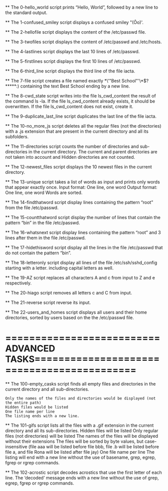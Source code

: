 ** The 0-hello_world script prints “Hello, World”, followed by a new line to the standard output.

** The 1-confused_smiley script displays a confused smiley "(Ôo)'.

** The 2-hellofile script displays the content of the /etc/passwd file.

** The 3-twofiles script displays the content of /etc/passwd and /etc/hosts.

** The 4-lastlines script displays the last 10 lines of /etc/passwd.

** The 5-firstlines script displays the first 10 lines of /etc/passwd.

** The 6-third_line script displays the third line of the file iacta.

** The 7-file script creates a file named exactly \*\\'"Best School"\'\\*$\?\*\*\*\*\*:) containing the text Best School ending by a new line.

** The 8-cwd_state script writes into the file ls_cwd_content the result of the command ls -la. If the file ls_cwd_content already exists, it should be overwritten. If the file ls_cwd_content does not exist, create it.

** The 9-duplicate_last_line script duplicates the last line of the file iacta.

** The 10-no_more_js script deletes all the regular files (not the directories) with a .js extension that are present in the current directory and all its subfolders.

** The 11-directories script counts the number of directories and sub-directories in the current directory. The current and parent directories are not taken into account and Hidden directories are not counted.

** The 12-newest_files script displays the 10 newest files in the current directory.

** The 13-unique script takes a list of words as input and prints only words that appear exactly once.
    Input format: One line, one word
    Output format: One line, one word
    Words are sorted.

** The 14-findthatword script display lines containing the pattern “root” from the file /etc/passwd.

** The 15-countthatword script display the number of lines that contain the pattern “bin” in the file /etc/passwd.

** The 16-whatsnext script display lines containing the pattern “root” and 3 lines after them in the file /etc/passwd.

** The 17-hidethisword script display all the lines in the file /etc/passwd that do not contain the pattern “bin”.

** The 18-letteronly script display all lines of the file /etc/ssh/sshd_config starting with a letter. including capital letters as well.

** The 19-AZ script replaces all characters A and c from input to Z and e respectively.

** The 20-hiago script removes all letters c and C from input.

** The 21-reverse script reverse its input.

** The 22-users_and_homes script displays all users and their home directories, sorted by users based on the the /etc/passwd file.

==========================ADVANCED TASKS===========================================
===================================================================================
** The 100-empty_casks script finds all empty files and directories in the current directory and all sub-directories.

    Only the names of the files and directories would be displayed (not the entire path)
    Hidden files would be listed
    One file name per line
    The listing ends with a new line.

** The 101-gifs script lists all the files with a .gif extension in the current directory and all its sub-directories.
    Hidden files will be listed
    Only regular files (not directories) will be listed
    The names of the files will be displayed without their extensions
    The files will be sorted by byte values, but case-insensitive (file aaa will be listed before file bbb, file .b will be listed before file a, and file Rona will be listed after file jay)
    One file name per line
    The listing will end with a new line
    without the use of basename, grep, egrep, fgrep or rgrep commands.

** The 102-acrostic script decodes acrostics that use the first letter of each line.
    The ‘decoded’ message ends with a new line
    without the use of grep, egrep, fgrep or rgrep commands.



